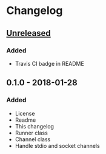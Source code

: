 # Changelog

## [Unreleased]
### Added
- Travis CI badge in README

## 0.1.0 - 2018-01-28
### Added
- License
- Readme
- This changelog
- Runner class
- Channel class
- Handle stdio and socket channels

[Unreleased]: https://github.com/aragaer/scheduler/compare/v0.1.0...HEAD
